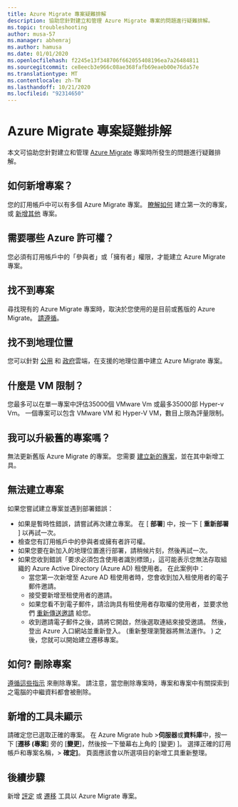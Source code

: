 ```yaml
---
title: Azure Migrate 專案疑難排解
description: 協助您針對建立和管理 Azure Migrate 專案的問題進行疑難排解。
ms.topic: troubleshooting
author: musa-57
ms.manager: abhemraj
ms.author: hamusa
ms.date: 01/01/2020
ms.openlocfilehash: f2245e13f348706f662055408196ea7a26484811
ms.sourcegitcommit: ce8eecb3e966c08ae368fafb69eaeb00e76da57e
ms.translationtype: MT
ms.contentlocale: zh-TW
ms.lasthandoff: 10/21/2020
ms.locfileid: "92314650"
---
```

# <a name="troubleshoot-azure-migrate-projects"></a>Azure Migrate 專案疑難排解

本文可協助您針對建立和管理 [Azure Migrate](migrate-services-overview.md) 專案時所發生的問題進行疑難排解。

## <a name="how-to-add-new-project"></a>如何新增專案？

您的訂用帳戶中可以有多個 Azure Migrate 專案。 [瞭解如何](how-to-add-tool-first-time.md) 建立第一次的專案，或 [新增其他](create-manage-projects.md#create-additional-projects) 專案。

## <a name="what-azure-permissions-are-needed"></a>需要哪些 Azure 許可權？

您必須有訂用帳戶中的「參與者」或「擁有者」權限，才能建立 Azure Migrate 專案。

## <a name="cant-find-a-project"></a>找不到專案

尋找現有的 Azure Migrate 專案時，取決於您使用的是目前或舊版的 Azure Migrate。 [請遵循](create-manage-projects.md#find-a-project)。


## <a name="cant-find-a-geography"></a>找不到地理位置

您可以針對 [公用](migrate-support-matrix.md#supported-geographies-public-cloud) 和 [政府](migrate-support-matrix.md#supported-geographies-azure-government)雲端，在支援的地理位置中建立 Azure Migrate 專案。

## <a name="what-are-vm-limits"></a>什麼是 VM 限制？

您最多可以在單一專案中評估35000個 VMware Vm 或最多35000部 Hyper-v Vm。 一個專案可以包含 VMware VM 和 Hyper-V VM，數目上限為評量限制。

## <a name="can-i-upgrade-old-project"></a>我可以升級舊的專案嗎？

無法更新舊版 Azure Migrate 的專案。 您需要 [建立新的專案](how-to-add-tool-first-time.md)，並在其中新增工具。

## <a name="cant-create-a-project"></a>無法建立專案

如果您嘗試建立專案並遇到部署錯誤：

- 如果是暫時性錯誤，請嘗試再次建立專案。 在 [ **部署**] 中，按一下 [ **重新部署** ] 以再試一次。
- 檢查您有訂用帳戶中的參與者或擁有者許可權。
- 如果您要在新加入的地理位置進行部署，請稍候片刻，然後再試一次。
- 如果您收到錯誤「要求必須包含使用者識別標頭」，這可能表示您無法存取組織的 Azure Active Directory (Azure AD) 租使用者。 在此案例中：
    - 當您第一次新增至 Azure AD 租使用者時，您會收到加入租使用者的電子郵件邀請。
    - 接受要新增至租使用者的邀請。
    - 如果您看不到電子郵件，請洽詢具有租使用者存取權的使用者，並要求他們 [重新傳送邀請](../active-directory/external-identities/add-users-administrator.md#resend-invitations-to-guest-users) 給您。
    - 收到邀請電子郵件之後，請將它開啟，然後選取連結來接受邀請。 然後，登出 Azure 入口網站並重新登入。  (重新整理瀏覽器將無法運作。 ) 之後，您就可以開始建立遷移專案。

## <a name="how-do-i-delete-a-project"></a>如何? 刪除專案

[遵循這些指示](create-manage-projects.md#delete-a-project) 來刪除專案。 請注意，當您刪除專案時，專案和專案中有關探索到之電腦的中繼資料都會被刪除。

## <a name="added-tools-dont-show"></a>新增的工具未顯示

請確定您已選取正確的專案。 在 Azure Migrate hub >**伺服器**或**資料庫**中，按一下 [**遷移 (專案**] 旁的 [**變更**]，然後按一下螢幕右上角的 [變更) ]。 選擇正確的訂用帳戶和專案名稱，> **確定]**。 頁面應該會以所選項目的新增工具重新整理。

## <a name="next-steps"></a>後續步驟

新增 [評定](how-to-assess.md) 或 [遷移](how-to-migrate.md) 工具以 Azure Migrate 專案。